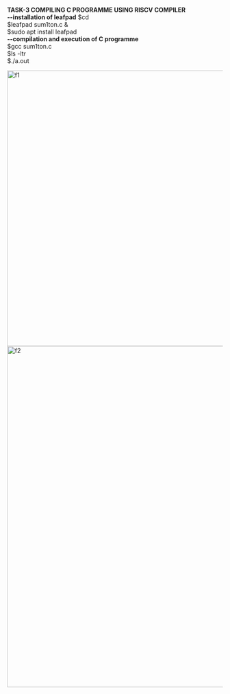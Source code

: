 **TASK-3 COMPILING C PROGRAMME USING RISCV COMPILER**  
**--installation of leafpad**
$cd    
$leafpad sum1ton.c &  
$sudo apt install leafpad     
**--compilation and execution of C programme**    
$gcc sum1ton.c    
$ls -ltr  
$./a.out     

<img width="643" alt="f1" src="https://github.com/KeerthiPatil/VSDSQUADRON_MINI_INTERNSHIP/assets/167600409/b3886d82-bab6-4b37-af07-8511211abb44">  


      
<img width="796" alt="f2" src="https://github.com/KeerthiPatil/VSDSQUADRON_MINI_INTERNSHIP/assets/167600409/18143e59-74bf-4708-8bac-e6c64ee4499d">   


